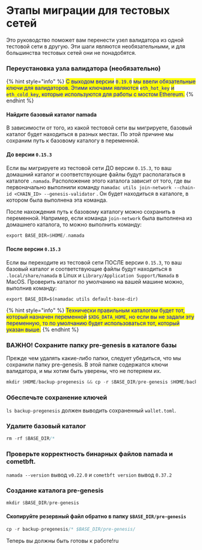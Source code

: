 # Этапы миграции для тестовых сетей

Это руководство поможет вам перенести узел валидатора из одной тестовой сети в другую. Эти шаги являются необязательными, и для большинства тестовых сетей они не понадобятся.

### Переустановка узла валидатора (необязательно)&#x20;

{% hint style="info" %}
<mark style="color:blue;">С выходом версии</mark> <mark style="color:blue;"></mark><mark style="color:blue;">`0.19.0`</mark> <mark style="color:blue;"></mark><mark style="color:blue;">мы ввели обязательные ключи для валидаторов. Этими ключами являются</mark> <mark style="color:blue;"></mark><mark style="color:blue;">`eth_hot_key`</mark> <mark style="color:blue;"></mark><mark style="color:blue;">и</mark> <mark style="color:blue;"></mark><mark style="color:blue;">`eth_cold_key`</mark><mark style="color:blue;">, которые используются для работы с мостом Ethereum.</mark>
{% endhint %}

#### Найдите базовый каталог namada&#x20;

В зависимости от того, из какой тестовой сети вы мигрируете, базовый каталог будет находиться в разных местах. По этой причине мы сохраним путь к базовому каталогу в переменной.

#### До версии `0.15.3`&#x20;

Если вы мигрируете из тестовой сети ДО версии `0.15.3`, то ваш домашний каталог и соответствующие файлы будут располагаться в каталоге `.namada`. Расположение этого каталога зависит от того, где вы первоначально выполнили команду n`amadac utils join-network --chain-id <CHAIN_ID> --genesis-validator` . Он будет находиться в каталоге, в котором была выполнена эта команда.

После нахождения путь к базовому каталогу можно сохранить в переменной. Например, если команда `join-network` была выполнена из домашнего каталога, то можно выполнить команду:

```rust
export BASE_DIR=$HOME/.namada
```

#### После версии `0.15.3`&#x20;

Если вы переходите из тестовой сети ПОСЛЕ версии `0.15.3`, то ваш базовый каталог и соответствующие файлы будут находиться в `.local/share/namada` в Linux и `Library/Application Support/Namada` в MacOS. Проверить каталог по умолчанию на вашей машине можно, выполнив команду:

```
export BASE_DIR=$(namadac utils default-base-dir)
```

{% hint style="info" %}
<mark style="color:blue;">Технически правильным каталогом будет тот, который назначен переменной</mark> <mark style="color:blue;"></mark><mark style="color:blue;">`$XDG_DATA_HOME`</mark><mark style="color:blue;">, но если вы не задали эту переменную, то по умолчанию будет использоваться тот, который указан выше.</mark>
{% endhint %}

### ВАЖНО! Сохраните папку pre-genesis в каталоге базы

Прежде чем удалять какие-либо папки, следует убедиться, что мы сохранили папку pre-genesis. В этой папке содержатся ключи валидатора, и мы хотим быть уверены, что не потеряем их.

```rust
mkdir $HOME/backup-pregenesis && cp -r $BASE_DIR/pre-genesis $HOME/backup-pregenesis/
```

### Обеспечьте сохранение ключей

`ls backup-pregenesis` должен выводить сохраненный `wallet.toml`.

### Удалите базовый каталог

```rust
rm -rf $BASE_DIR/*
```

### Проверьте корректность бинарных файлов namada и cometbft.

`namada --version` вывод `v0.22.0` и `cometbft version` вывод `0.37.2`

### Создание каталога pre-genesis&#x20;

```rust
mkdir $BASE_DIR/pre-genesis
```

#### Скопируйте резервный файл обратно в папку `$BASE_DIR/pre-genesis`&#x20;

```rust
cp -r backup-pregenesis/* $BASE_DIR/pre-genesis/
```

Теперь вы должны быть готовы к работе!ru
